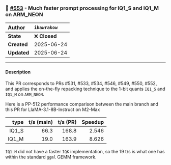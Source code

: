### 🔀 [#553](https://github.com/ikawrakow/ik_llama.cpp/pull/553) - Much faster prompt processing for IQ1_S and IQ1_M on ARM_NEON

| **Author** | `ikawrakow` |
| :--- | :--- |
| **State** | ❌ **Closed** |
| **Created** | 2025-06-24 |
| **Updated** | 2025-06-24 |

---

#### Description

This PR corresponds to PRs #531, #533, #534, #546, #549, #550, #552, and applies the on-the-fly repacking technique to
the 1-bit quants `IQ1_S` and `IQ1_M` on `ARM_NEON`. 

Here is a PP-512 performance comparison between the main branch and this PR for LlaMA-3.1-8B-Instruct on M2-Max

| type |  t/s (main) | t/s (PR) | Speedup |
| ---: | ---: | ---: | ---: |
| IQ1_S | 66.3 | 168.8 | 2.546 |
| IQ1_M | 19.0 | 163.9 | 8.626 |

`IQ1_M` did not have a faster `IQK` implementation, so the 19 t/s is what one has within the standard `ggml` GEMM framework.